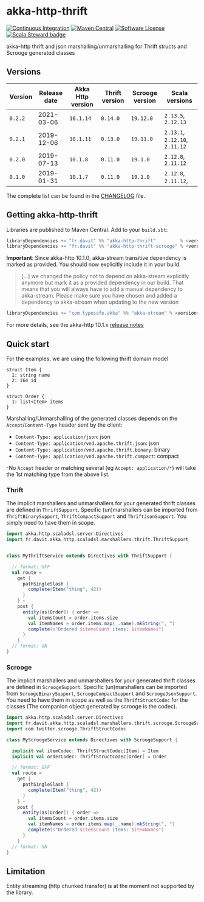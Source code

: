 # akka-http-thrift

[![Continuous Integration](https://github.com/RustedBones/akka-http-thrift/actions/workflows/ci.yml/badge.svg)](https://github.com/RustedBones/akka-http-thrift/actions/workflows/ci.yml)
[![Maven Central](https://maven-badges.herokuapp.com/maven-central/fr.davit/akka-http-thrift_2.12/badge.svg)](https://maven-badges.herokuapp.com/maven-central/fr.davit/akka-http-thrift_2.12)
[![Software License](https://img.shields.io/badge/license-Apache%202-brightgreen.svg?style=flat)](LICENSE)
[![Scala Steward badge](https://img.shields.io/badge/Scala_Steward-helping-blue.svg?style=flat&logo=data:image/png;base64,iVBORw0KGgoAAAANSUhEUgAAAA4AAAAQCAMAAAARSr4IAAAAVFBMVEUAAACHjojlOy5NWlrKzcYRKjGFjIbp293YycuLa3pYY2LSqql4f3pCUFTgSjNodYRmcXUsPD/NTTbjRS+2jomhgnzNc223cGvZS0HaSD0XLjbaSjElhIr+AAAAAXRSTlMAQObYZgAAAHlJREFUCNdNyosOwyAIhWHAQS1Vt7a77/3fcxxdmv0xwmckutAR1nkm4ggbyEcg/wWmlGLDAA3oL50xi6fk5ffZ3E2E3QfZDCcCN2YtbEWZt+Drc6u6rlqv7Uk0LdKqqr5rk2UCRXOk0vmQKGfc94nOJyQjouF9H/wCc9gECEYfONoAAAAASUVORK5CYII=)](https://scala-steward.org)

akka-http thrift and json marshalling/unmarshalling for Thrift structs and Scrooge generated classes


## Versions

| Version | Release date | Akka Http version | Thrift version | Scrooge version | Scala versions                 |
| ------- | ------------ | ----------------- | -------------- |---------------- | ------------------------------ |
| `0.2.2` | 2021-03-06   | `10.1.14`         | `0.14.0`       | `19.12.0`       | `2.13.5`, `2.12.13`            |
| `0.2.1` | 2019-12-06   | `10.1.11`         | `0.13.0`       | `19.11.0`       | `2.13.1`, `2.12.10`, `2.11.12` |
| `0.2.0` | 2019-07-13   | `10.1.8`          | `0.11.0`       | `19.1.0`        | `2.12.8`, `2.11.12`            |
| `0.1.0` | 2019-01-31   | `10.1.7`          | `0.11.0`       | `19.1.0`        | `2.12.8`, `2.11.12`,           |

The complete list can be found in the [CHANGELOG](CHANGELOG.md) file.

## Getting akka-http-thrift

Libraries are published to Maven Central. Add to your `build.sbt`:

```scala
libraryDependencies += "fr.davit" %% "akka-http-thrift"         % <version> // thrift support
libraryDependencies += "fr.davit" %% "akka-http-thrift-scrooge" % <version> // srooge support
```

**Important**: Since akka-http 10.1.0, akka-stream transitive dependency is marked as provided. You should now explicitly
include it in your build.

> [...] we changed the policy not to depend on akka-stream explicitly anymore but mark it as a provided dependency in our build. 
That means that you will always have to add a manual dependency to akka-stream. Please make sure you have chosen and 
added a dependency to akka-stream when updating to the new version

```scala
libraryDependencies += "com.typesafe.akka" %% "akka-stream" % <version> // Only Akka 2.5 supported
```

For more details, see the akka-http 10.1.x [release notes](https://doc.akka.io/docs/akka-http/current/release-notes/10.1.x.html)

## Quick start

For the examples, we are using the following thrift domain model 

```thrift
struct Item {
  1: string name
  2: i64 id
}

struct Order {
  1: list<Item> items
}
```

Marshalling/Unmarshalling of the generated classes depends on the `Accept`/`Content-Type` header sent by the client:
- `Content-Type: application/json`: json
- `Content-Type: application/vnd.apache.thrift.json`: json
- `Content-Type: application/vnd.apache.thrift.binary`: binary
- `Content-Type: application/vnd.apache.thrift.compact`: compact

-No `Accept` header or matching several (eg `Accept: application/*`) will take the 1st matching type from the above list.

### Thrift

The implicit marshallers and unmarshallers for your generated thrift classes are defined in 
`ThriftSupport`. Specific (un)marshallers can be imported from `ThriftBinarySupport`, `ThriftCompactSupport` and `ThriftJsonSupport`. 
You simply need to have them in scope.

```scala
import akka.http.scaladsl.server.Directives
import fr.davit.akka.http.scaladsl.marshallers.thrift.ThriftSupport


class MyThriftService extends Directives with ThriftSupport {

  // format: OFF
  val route =
    get {
      pathSingleSlash {
        complete(Item("thing", 42))
      }
    } ~
    post {
      entity(as[Order]) { order =>
        val itemsCount = order.items.size
        val itemNames = order.items.map(_.name).mkString(", ")
        complete(s"Ordered $itemsCount items: $itemNames")
      }
    }
  // format: ON
}
```

### Scrooge

The implicit marshallers and unmarshallers for your generated thrift classes are defined in 
`ScroogeSupport`. Specific (un)marshallers can be imported from `ScroogeBinarySupport`, `ScroogeCompactSupport` and `ScroogeJsonSupport`. 
You need to have them in scope as well as the `ThriftStructCodec` for the classes (The companion object generated by scrooge
is the codec).

```scala
import akka.http.scaladsl.server.Directives
import fr.davit.akka.http.scaladsl.marshallers.thrift.scrooge.ScroogeSupport
import com.twitter.scrooge.ThriftStructCodec

class MyScroogeService extends Directives with ScroogeSupport {

  implicit val itemCodec: ThriftStructCodec[Item] = Item
  implicit val orderCodec: ThriftStructCodec[Order] = Order

  // format: OFF
  val route =
    get {
      pathSingleSlash {
        complete(Item("thing", 42))
      }
    } ~
    post {
      entity(as[Order]) { order =>
        val itemsCount = order.items.size
        val itemNames = order.items.map(_.name).mkString(", ")
        complete(s"Ordered $itemsCount items: $itemNames")
      }
    }
  // format: ON
}
```

## Limitation

Entity streaming (http chunked transfer) is at the moment not supported by the library.